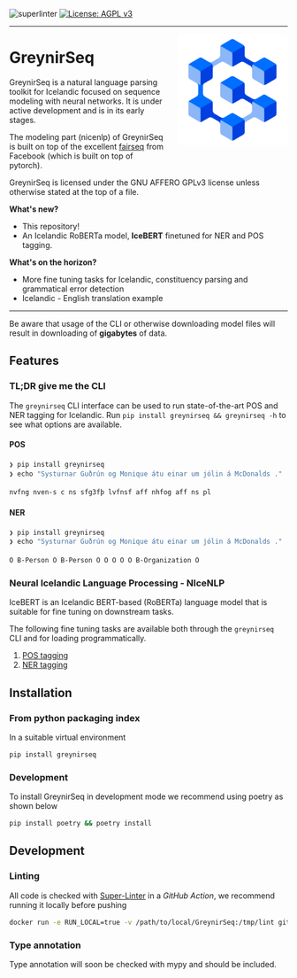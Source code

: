 ![superlinter](^https://github.com/mideind/greynirseq/actions/workflows/superlinter.yml/badge.svg) [![License: AGPL v3](https://img.shields.io/badge/License-AGPL%20v3-blue.svg)](https://www.gnu.org/licenses/agpl-3.0)

---

<img src="assets/greynir-logo-large.png" alt="Greynir" width="200" height="200" align="right" style="margin-left:20px; margin-bottom: 20px;">

# GreynirSeq

GreynirSeq is a natural language parsing toolkit for Icelandic focused on sequence modeling with neural networks. It is under active development and is in its early stages.

The modeling part (nicenlp) of GreynirSeq is built on top of the excellent [fairseq](https://github.com/pytorch/fairseq) from Facebook (which is built on top of pytorch).

GreynirSeq is licensed under the GNU AFFERO GPLv3 license unless otherwise stated at the top of a file.

**What's new?**
* This repository!
* An Icelandic RoBERTa model, **IceBERT** finetuned for NER and POS tagging.

**What's on the horizon?**
* More fine tuning tasks for Icelandic, constituency parsing and grammatical error detection
* Icelandic - English translation example

---

Be aware that usage of the CLI or otherwise downloading model files will result in downloading of **gigabytes** of data.

## Features

### TL;DR give me the CLI

The `greynirseq` CLI interface can be used to run state-of-the-art POS and NER tagging for Icelandic. Run `pip install greynirseq && greynirseq -h` to see what options are available.

#### POS

``` bash
❯ pip install greynirseq
❯ echo "Systurnar Guðrún og Monique átu einar um jólin á McDonalds ." | greynirseq pos --input -

nvfng nven-s c ns sfg3fþ lvfnsf aff nhfog aff ns pl
```

#### NER

``` bash
❯ pip install greynirseq
❯ echo "Systurnar Guðrún og Monique átu einar um jólin á McDonalds ." | greynirseq ner --input -

O B-Person O B-Person O O O O O B-Organization O
```

### Neural Icelandic Language Processing - NIceNLP

IceBERT is an Icelandic BERT-based (RoBERTa) language model that is suitable for fine tuning on downstream tasks.

The following fine tuning tasks are available both through the `greynirseq` CLI and for loading programmatically.

1. [POS tagging](src/greynirseq/nicenlp/examples/pos/README.md)
2. [NER tagging](src/greynirseq/nicenlp/examples/ner/README.md)

## Installation

### From python packaging index

In a suitable virtual environment

```bash
pip install greynirseq
```

### Development

To install GreynirSeq in development mode we recommend using poetry as shown below

```bash
pip install poetry && poetry install
```

## Development

### Linting

All code is checked with [Super-Linter](https://github.com/github/super-linter) in a *GitHub Action*, we recommend running it locally before pushing

```bash
docker run -e RUN_LOCAL=true -v /path/to/local/GreynirSeq:/tmp/lint github/super-linter
```

### Type annotation

Type annotation will soon be checked with mypy and should be included.

